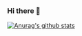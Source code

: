 ### Hi there 👋
[![Anurag's github stats](https://github-readme-stats.vercel.app/api?username=artix1500)](https://github.com/artix1500/github-readme-stats)

<!--
**Artix1500/Artix1500** is a ✨ _special_ ✨ repository because its `README.md` (this file) appears on your GitHub profile.

Here are some ideas to get you started:

- 🔭 I’m currently working on ...
- 🌱 I’m currently learning ...
- 👯 I’m looking to collaborate on ...
- 🤔 I’m looking for help with ...
- 💬 Ask me about ...
- 📫 How to reach me: ...
- 😄 Pronouns: ...
- ⚡ Fun fact: ...
-->
